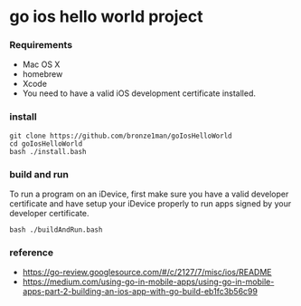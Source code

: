 go ios hello world project
=============
### Requirements
* Mac OS X
* homebrew
* Xcode
* You need to have a valid iOS development certificate installed.

### install
```
git clone https://github.com/bronze1man/goIosHelloWorld
cd goIosHelloWorld
bash ./install.bash
```

### build and run
To run a program on an iDevice, first make sure you have a valid developer
certificate and have setup your iDevice properly to run apps signed by your
developer certificate.
```
bash ./buildAndRun.bash
```

### reference
* https://go-review.googlesource.com/#/c/2127/7/misc/ios/README
* https://medium.com/using-go-in-mobile-apps/using-go-in-mobile-apps-part-2-building-an-ios-app-with-go-build-eb1fc3b56c99
